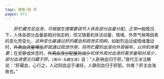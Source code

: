 ```yaml
---
tags: 藏象/脏 肝
pages: 071
---
```

&emsp;&emsp;<dfn>肝贮藏充足血液，可根据生理需要调节人体各部分血量分配。正常</dfn>~~一般~~情况下，人体各部分血量~~是~~相对恒定~~的~~，但又随着机体活动量、情绪、外界气候等因素的变化而变化<dfn>，这种变化~~是~~通过肝的藏血和疏泄实现~~的~~</dfn>。如剧烈运动或情绪激动时，~~外周血流量增加~~<dfn>肝就通过疏泄作用，将所贮藏的血液向外周输布，以供机体需要</dfn>；在安静或休息时，~~外周血液分配量则减少~~<dfn>机体外周对血液的需求量相对减少，部分血液便又归藏于肝</dfn>。`《素问·五藏生成》`说：“人卧~~则~~血归于肝。”唐代王冰注解说：“肝藏血，心行之，人动则血运于诸经，人静则血归于肝脏。何者？肝主血海故也。”